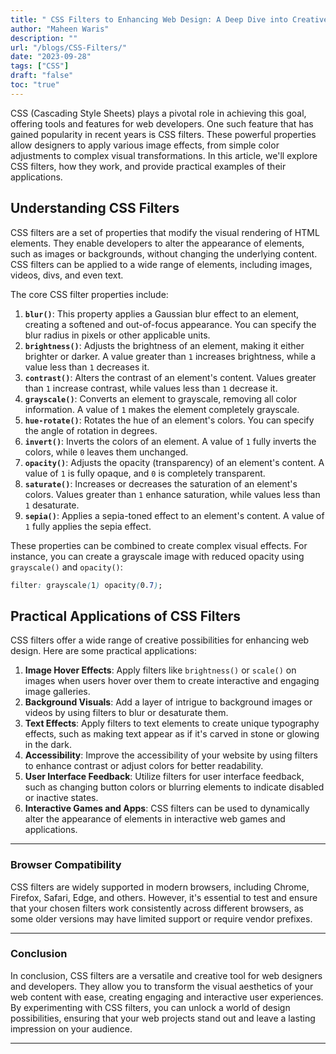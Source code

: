 ```yaml
---
title: " CSS Filters to Enhancing Web Design: A Deep Dive into Creative Effects"
author: "Maheen Waris"
description: ""
url: "/blogs/CSS-Filters/"
date: "2023-09-28"
tags: ["CSS"]
draft: "false"
toc: "true"
---
```


CSS (Cascading Style Sheets) plays a pivotal role in achieving this goal, offering tools and features for web developers. One such feature that has gained popularity in recent years is CSS filters. These powerful properties allow designers to apply various image effects, from simple color adjustments to complex visual transformations. In this article, we'll explore CSS filters, how they work, and provide practical examples of their applications.

## Understanding CSS Filters

CSS filters are a set of properties that modify the visual rendering of HTML elements. They enable developers to alter the appearance of elements, such as images or backgrounds, without changing the underlying content. CSS filters can be applied to a wide range of elements, including images, videos, divs, and even text.

The core CSS filter properties include:

1. **`blur()`**: This property applies a Gaussian blur effect to an element, creating a softened and out-of-focus appearance. You can specify the blur radius in pixels or other applicable units.
2. **`brightness()`**: Adjusts the brightness of an element, making it either brighter or darker. A value greater than `1` increases brightness, while a value less than `1` decreases it.
3. **`contrast()`**: Alters the contrast of an element's content. Values greater than `1` increase contrast, while values less than `1` decrease it.
4. **`grayscale()`**: Converts an element to grayscale, removing all color information. A value of `1` makes the element completely grayscale.
5. **`hue-rotate()`**: Rotates the hue of an element's colors. You can specify the angle of rotation in degrees.
6. **`invert()`**: Inverts the colors of an element. A value of `1` fully inverts the colors, while `0` leaves them unchanged.
7. **`opacity()`**: Adjusts the opacity (transparency) of an element's content. A value of `1` is fully opaque, and `0` is completely transparent.
8. **`saturate()`**: Increases or decreases the saturation of an element's colors. Values greater than `1` enhance saturation, while values less than `1` desaturate.
9. **`sepia()`**: Applies a sepia-toned effect to an element's content. A value of `1` fully applies the sepia effect.

These properties can be combined to create complex visual effects. For instance, you can create a grayscale image with reduced opacity using `grayscale()` and `opacity()`:

```css
filter: grayscale(1) opacity(0.7);
```

## Practical Applications of CSS Filters

CSS filters offer a wide range of creative possibilities for enhancing web design. Here are some practical applications:

1. **Image Hover Effects**: Apply filters like `brightness()` or `scale()` on images when users hover over them to create interactive and engaging image galleries.
2. **Background Visuals**: Add a layer of intrigue to background images or videos by using filters to blur or desaturate them.
3. **Text Effects**: Apply filters to text elements to create unique typography effects, such as making text appear as if it's carved in stone or glowing in the dark.
4. **Accessibility**: Improve the accessibility of your website by using filters to enhance contrast or adjust colors for better readability.
5. **User Interface Feedback**: Utilize filters for user interface feedback, such as changing button colors or blurring elements to indicate disabled or inactive states.
6. **Interactive Games and Apps**: CSS filters can be used to dynamically alter the appearance of elements in interactive web games and applications.

<hr>

### Browser Compatibility

CSS filters are widely supported in modern browsers, including Chrome, Firefox, Safari, Edge, and others. However, it's essential to test and ensure that your chosen filters work consistently across different browsers, as some older versions may have limited support or require vendor prefixes.

<hr>

### Conclusion

In conclusion, CSS filters are a versatile and creative tool for web designers and developers. They allow you to transform the visual aesthetics of your web content with ease, creating engaging and interactive user experiences. By experimenting with CSS filters, you can unlock a world of design possibilities, ensuring that your web projects stand out and leave a lasting impression on your audience.

<script src="https://utteranc.es/client.js"
        repo="maheenwaris/Website"
        issue-term="pathname"
        theme="github-dark"
        crossorigin="anonymous"
        async>
</script>

---
